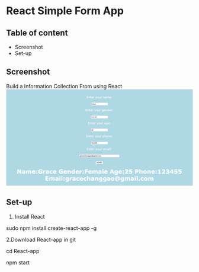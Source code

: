 # React Simple Form App

## Table of content

- Screenshot
- Set-up


## Screenshot
Build a Information Collection From using React
![homepage](https://github.com/gracechanggao/react-app/blob/master/image/homepage.png)

## Set-up

1. Install React  

sudo npm install create-react-app -g



2.Download React-app in git  

cd React-app  

npm start
